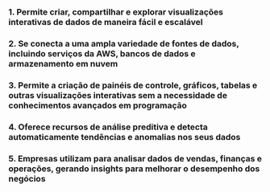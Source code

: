 ### 1. Permite criar, compartilhar e explorar visualizações interativas de dados de maneira fácil e escalável

### 2. Se conecta a uma ampla variedade de fontes de dados, incluindo serviços da AWS, bancos de dados e armazenamento em nuvem 

### 3. Permite a criação de painéis de controle, gráficos, tabelas e outras visualizações interativas sem a necessidade de conhecimentos avançados em programação

### 4. Oferece recursos de análise preditiva e detecta automaticamente tendências e anomalias nos seus dados

### 5. Empresas utilizam para analisar dados de vendas, finanças e operações, gerando insights para melhorar o desempenho dos negócios
